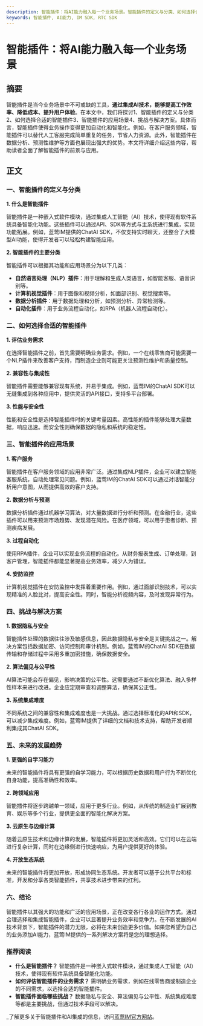 ```yaml
---
description: 智能插件：将AI能力融入每一个业务场景。智能插件的定义与分类、如何选择合适的智能插件、智能插件的应用场景。
keywords: 智能插件, AI能力, IM SDK, RTC SDK
---
```

# 智能插件：将AI能力融入每一个业务场景

## 摘要

智能插件是当今业务场景中不可或缺的工具，**通过集成AI技术，能够提高工作效率、降低成本、提升用户体验**。在本文中，我们将探讨1、智能插件的定义与分类2、如何选择合适的智能插件3、智能插件的应用场景4、挑战与解决方案。具体而言，智能插件使得业务操作变得更加自动化和智能化。例如，在客户服务领域，智能插件可以替代人工客服完成简单重复的任务，节省人力资源。此外，智能插件在数据分析、预测性维护等方面也展现出强大的优势。本文将详细介绍这些内容，帮助读者全面了解智能插件的前景与应用。

## 正文

### 一、智能插件的定义与分类

**1. 什么是智能插件**

智能插件是一种嵌入式软件模块，通过集成人工智能（AI）技术，使得现有软件系统具备智能化功能。这些插件可以通过API、SDK等方式与主系统进行集成，实现功能拓展。例如，蓝莺IM提供的ChatAI SDK，不仅支持实时聊天，还整合了大模型AI功能，使得开发者可以轻松构建智能应用。

**2. 智能插件的主要分类**

智能插件可以根据其功能和应用场景分为以下几类：

- **自然语言处理（NLP）插件**：用于理解和生成人类语言，如智能客服、语音识别等。
- **计算机视觉插件**：用于图像和视频分析，如面部识别、视觉搜索等。
- **数据分析插件**：用于数据处理和分析，如预测分析、异常检测等。
- **自动化插件**：用于业务流程自动化，如RPA（机器人流程自动化）。

### 二、如何选择合适的智能插件

**1. 评估业务需求**

在选择智能插件之前，首先需要明确业务需求。例如，一个在线零售商可能需要一个NLP插件来改善客户支持，而制造企业则可能更关注预测性维护和质量控制。

**2. 兼容性与集成性**

智能插件需要能够兼容现有系统，并易于集成。例如，蓝莺IM的ChatAI SDK可以无缝集成到各种应用中，提供灵活的API接口，支持多平台部署。

**3. 性能与安全性**

性能和安全性是选择智能插件时的关键考量因素。高性能的插件能够处理大量数据，响应迅速。而安全性则确保数据的隐私和系统的稳定性。

### 三、智能插件的应用场景

**1. 客户服务**

智能插件在客户服务领域的应用非常广泛。通过集成NLP插件，企业可以建立智能客服系统，自动处理常见问题。例如，蓝莺IM的ChatAI SDK可以通过对话智能分析用户意图，从而提供高效的客户支持。

**2. 数据分析与预测**

数据分析插件通过机器学习算法，对大量数据进行分析和预测。在金融行业，这些插件可以用来预测市场趋势、发现潜在风险。在医疗领域，可以用于患者诊断、预测疾病发展。

**3. 过程自动化**

使用RPA插件，企业可以实现业务流程的自动化。从财务报表生成、订单处理，到客户管理，智能插件都能显著提高业务效率，减少人为错误。

**4. 安防监控**

计算机视觉插件在安防监控中发挥着重要作用。例如，通过面部识别技术，可以实现精准的人脸比对，提高安全性。同时，智能分析视频内容，及时发现异常行为。

### 四、挑战与解决方案

**1. 数据隐私与安全**

智能插件处理的数据往往涉及敏感信息，因此数据隐私与安全是关键挑战之一。解决方案包括数据加密、访问控制和审计机制。例如，蓝莺IM的ChatAI SDK在数据传输和存储过程中采用多重加密措施，确保数据安全。

**2. 算法偏见与公平性**

AI算法可能会存在偏见，影响决策的公平性。这需要通过不断优化算法、融入多样性样本来进行改进。企业应定期审查和调整算法，确保其公正性。

**3. 系统集成难度**

不同系统之间的兼容性和集成难度也是一大挑战。通过选择标准化的API和SDK，可以减少集成难度。例如，蓝莺IM提供了详细的文档和技术支持，帮助开发者顺利集成其ChatAI SDK。

### 五、未来的发展趋势

**1. 更强的自学习能力**

未来的智能插件将具有更强的自学习能力，可以根据历史数据和用户行为不断优化自身功能，提高准确性和效率。

**2. 跨领域应用**

智能插件将逐步跨越单一领域，应用于更多行业。例如，从传统的制造业扩展到教育、娱乐等多个行业，提供更全面的智能化解决方案。

**3. 云原生与边缘计算**

随着云原生技术和边缘计算的发展，智能插件将更加灵活和高效。它们可以在云端进行复杂计算，同时在边缘侧进行快速响应，为用户提供更好的体验。

**4. 开放生态系统**

未来的智能插件将更加开放，形成协同生态系统。开发者可以基于公共平台和标准，开发和分享各类智能插件，共享技术进步带来的红利。

### 六、结论

智能插件以其强大的功能和广泛的应用场景，正在改变各行各业的运作方式。通过合理选择和集成智能插件，企业可以显著提升业务效率和竞争力。在不断发展的AI技术背景下，智能插件的潜力无限，必将在未来创造更多价值。如果您希望为自己的业务添加AI能力，蓝莺IM提供的一系列解决方案将是您的理想选择。

### 推荐阅读

- **什么是智能插件？**
智能插件是一种嵌入式软件模块，通过集成人工智能（AI）技术，使得现有软件系统具备智能化功能。
- **如何评估智能插件的业务需求？**
需明确业务需求，例如在线零售商或制造企业的不同需求，以选择合适的智能插件。
- **智能插件面临哪些挑战？**
数据隐私与安全、算法偏见与公平性、系统集成难度等都是主要挑战，但通过技术手段可以解决。

_了解更多关于智能插件和AI集成的信息，访问[蓝莺IM官方网站](https://www.lanyingim.com)。
